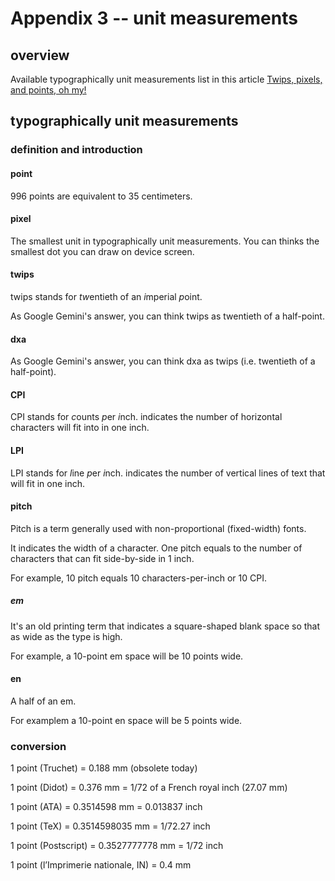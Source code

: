 # Appendix 3 -- unit measurements
## overview
Available typographically unit measurements list in this article [Twips, pixels, and points, oh my!](https://stackoverflow.com/questions/604203/twips-pixels-and-points-oh-my)

## typographically unit measurements 
### definition and introduction
#### point
996 points are equivalent to 35 centimeters.

#### pixel
The smallest unit in typographically unit measurements. You can thinks the smallest dot you can draw on device screen.

#### twips
twips stands for *tw*entieth of an *i*mperial *p*oint.

As Google Gemini's answer, you can think twips as twentieth of a half-point.

#### dxa
As Google Gemini's answer, you can think dxa as twips (i.e. twentieth of a half-point).

#### CPI
CPI stands for *c*ounts *p*er *i*nch. indicates the number of horizontal characters will fit into in one inch.

#### LPI
LPI stands for *l*ine *p*er *i*nch. indicates the number of vertical lines of text that will fit in one inch.

#### pitch
Pitch is a term generally used with non-proportional (fixed-width) fonts.

It indicates the width of a character. One pitch equals to the number of characters that can fit side-by-side in 1 inch. 

For example, 10 pitch equals 10 characters-per-inch or 10 CPI. 

##### em
It's an old printing term that indicates a square-shaped blank space so that as wide as the type is high. 

For example, a 10-point em space will be 10 points wide.

#### en
A half of an em.

For examplem a 10-point en space will be 5 points wide.

### conversion

1 point (Truchet) = 0.188 mm (obsolete today)

1 point (Didot) = 0.376 mm = 1/72 of a French royal inch (27.07 mm)

1 point (ATA) = 0.3514598 mm = 0.013837 inch

1 point (TeX) = 0.3514598035 mm = 1/72.27 inch

1 point (Postscript) = 0.3527777778 mm = 1/72 inch

1 point (l’Imprimerie nationale, IN) = 0.4 mm

